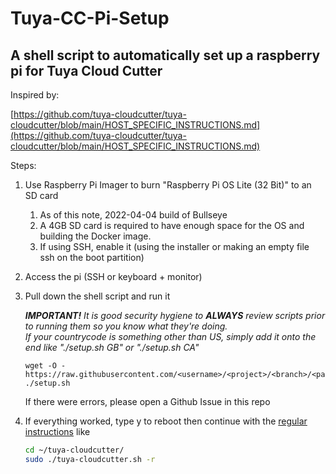# Tuya-CC-Pi-Setup

## A shell script to automatically set up a raspberry pi for Tuya Cloud Cutter

Inspired by:

[https://github.com/tuya-cloudcutter/tuya-cloudcutter/blob/main/HOST_SPECIFIC_INSTRUCTIONS.md](https://github.com/tuya-cloudcutter/tuya-cloudcutter/blob/main/HOST_SPECIFIC_INSTRUCTIONS.md)

Steps:

1. Use Raspberry Pi Imager to burn "Raspberry Pi OS Lite (32 Bit)" to an SD card
    1. As of this note, 2022-04-04 build of Bullseye
    2. A 4GB SD card is required to have enough space for the OS and building the Docker image.
    3. If using SSH, enable it (using the installer or making an empty file ssh on the boot partition)
2. Access the pi (SSH or keyboard + monitor)
3. Pull down the shell script and run it

   _**IMPORTANT!** It is good security hygiene to **ALWAYS** review scripts prior to running them so you know what they're doing.\
   If your countrycode is something other than US, simply add it onto the end like "./setup.sh GB" or "./setup.sh CA"_

   ```shell
   wget -O - https://raw.githubusercontent.com/<username>/<project>/<branch>/<path>/<file>
   ./setup.sh
   ```

   If there were errors, please open a Github Issue in this repo
4. If everything worked, type y to reboot then continue with the [regular instructions](https://github.com/tuya-cloudcutter/tuya-cloudcutter/blob/main/INSTRUCTIONS.md) like

   ```bash
   cd ~/tuya-cloudcutter/
   sudo ./tuya-cloudcutter.sh -r
   ```
